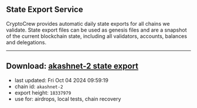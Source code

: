 ## State Export Service
CryptoCrew provides automatic daily state exports for all chains we validate. State export files can be used as genesis files and are a snapshot of the current blockchain state, including all validators, accounts, balances and delegations.

---
**Download: [akashnet-2 state export](https://dl-eu2.ccvalidators.com/SERVICE/akash/akashnet-2_export_18337979.json)**
---

- last updated: Fri Oct 04 2024 09:59:19
- chain id: `akashnet-2`
- export height: `18337979`
- use for: airdrops, local tests, chain recovery
